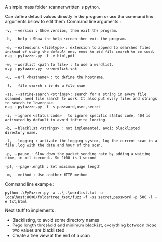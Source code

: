 A simple mass folder scanner written is python.

Can define default values directly in the program or use the command line arguments below to edit them.
Command line arguments :
```
-v, --version : Show version, then exit the program.

-h, --help : Show the help screen then exit the program.

-e, --extensions <filetype> : extension to append to searched files instead of using the default one, need to add file search to be used.
e.g : pyfuzzer.py -f -e html,pdf

-w, --wordlist <path to file> : to use a wordlist.
e.g : pyfuzzer.py -w wordlist.txt

-u, --url <hostname> : to define the hostname.

-f, --file-search : to do a file scan

-ss, --string-search <strings>: search for a string in every file scanned, need file search to work. It also put every files and strings to search to lowercase.
e.g : pyfuzzer.py -f -s password,user,secret

-i, --ignore <status code> : to ignore specific status code, 404 is activated by default to avoid infinite looping.

-b, --blacklist <strings> : not implemented, avoid blacklisted directory name.

-l, --logging : activate the logging system, log the current scan in a file .log with the date and hour of the scan.

-p, --pause : Slow down the packet sending rate by adding a waiting time, in milliseconds. So 1000 is 1 second

-pl, --page-length : Set minimum page length

-m, --method : Use another HTTP method

```

Command line example : 

```
python .\PyFuzzer.py -w ..\..\wordlist.txt -u localhost:8000/foldertree_test/fuzz -f -ss secret,password -p 500 -l -e txt,html
```

Next stuff to implements :

- Blacklisting, to avoid some directory names
- Page length threshold and minimum blacklist, everything between these two values are blacklisted
- Create a tree view at the end of a scan
